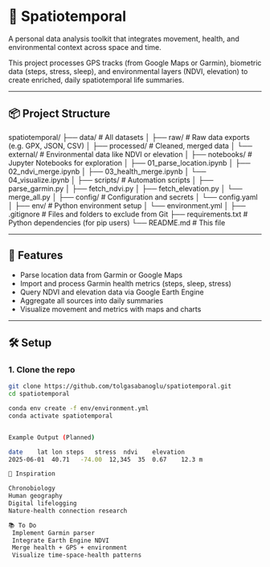 # 🧭 Spatiotemporal

A personal data analysis toolkit that integrates movement, health, and environmental context across space and time.

This project processes GPS tracks (from Google Maps or Garmin), biometric data (steps, stress, sleep), and environmental layers (NDVI, elevation) to create enriched, daily spatiotemporal life summaries.

---

## 📦 Project Structure

spatiotemporal/
├── data/ # All datasets
│ ├── raw/ # Raw data exports (e.g. GPX, JSON, CSV)
│ ├── processed/ # Cleaned, merged data
│ └── external/ # Environmental data like NDVI or elevation
│
├── notebooks/ # Jupyter Notebooks for exploration
│ ├── 01_parse_location.ipynb
│ ├── 02_ndvi_merge.ipynb
│ ├── 03_health_merge.ipynb
│ └── 04_visualize.ipynb
│
├── scripts/ # Automation scripts
│ ├── parse_garmin.py
│ ├── fetch_ndvi.py
│ ├── fetch_elevation.py
│ └── merge_all.py
│
├── config/ # Configuration and secrets
│ └── config.yaml
│
├── env/ # Python environment setup
│ └── environment.yml
│
├── .gitignore # Files and folders to exclude from Git
├── requirements.txt # Python dependencies (for pip users)
└── README.md # This file


---

## 🚀 Features

- Parse location data from Garmin or Google Maps
- Import and process Garmin health metrics (steps, sleep, stress)
- Query NDVI and elevation data via Google Earth Engine
- Aggregate all sources into daily summaries
- Visualize movement and metrics with maps and charts

---

## 🛠️ Setup

### 1. Clone the repo

```bash
git clone https://github.com/tolgasabanoglu/spatiotemporal.git
cd spatiotemporal

conda env create -f env/environment.yml
conda activate spatiotemporal


Example Output (Planned)

date	lat	lon	steps	stress	ndvi	elevation
2025-06-01	40.71	-74.00	12,345	35	0.67	12.3 m

📍 Inspiration

Chronobiology
Human geography
Digital lifelogging
Nature-health connection research

📚 To Do
 Implement Garmin parser
 Integrate Earth Engine NDVI
 Merge health + GPS + environment
 Visualize time-space-health patterns